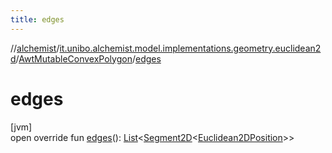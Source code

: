 ```yaml
---
title: edges
---
```

//[alchemist](../../../index.html)/[it.unibo.alchemist.model.implementations.geometry.euclidean2d](../index.html)/[AwtMutableConvexPolygon](index.html)/[edges](edges.html)



# edges



[jvm]\
open override fun [edges](edges.html)(): [List](https://kotlinlang.org/api/latest/jvm/stdlib/kotlin.collections/-list/index.html)<[Segment2D](../../it.unibo.alchemist.model.interfaces.geometry.euclidean2d/-segment2-d/index.html)<[Euclidean2DPosition](../../it.unibo.alchemist.model.implementations.positions/-euclidean2-d-position/index.html)>>




